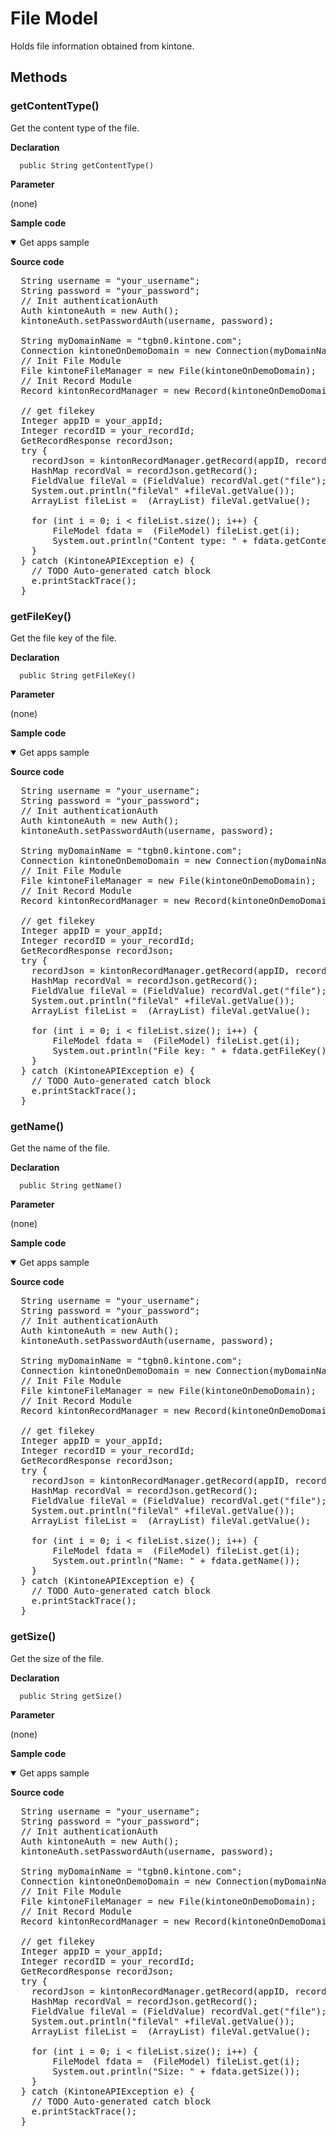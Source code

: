 # File Model

Holds file information obtained from kintone.

## Methods

### getContentType()

Get the content type of the file.

**Declaration**
```
  public String getContentType()
```

**Parameter**

(none)

**Sample code**

<details class="tab-container" open>
<Summary>Get apps sample</Summary>

<strong class="tab-name">Source code</strong>

<pre class="inline-code">
  String username = "your_username";
  String password = "your_password";
  // Init authenticationAuth
  Auth kintoneAuth = new Auth();
  kintoneAuth.setPasswordAuth(username, password);

  String myDomainName = "tgbn0.kintone.com";
  Connection kintoneOnDemoDomain = new Connection(myDomainName, kintoneAuth);
  // Init File Module
  File kintoneFileManager = new File(kintoneOnDemoDomain);
  // Init Record Module
  Record kintonRecordManager = new Record(kintoneOnDemoDomain);

  // get filekey
  Integer appID = your_appId;
  Integer recordID = your_recordId;
  GetRecordResponse recordJson;
  try {
    recordJson = kintonRecordManager.getRecord(appID, recordID);
    HashMap recordVal = recordJson.getRecord();
    FieldValue fileVal = (FieldValue) recordVal.get("file");
    System.out.println("fileVal" +fileVal.getValue());
    ArrayList fileList =  (ArrayList) fileVal.getValue();

    for (int i = 0; i < fileList.size(); i++) {
        FileModel fdata =  (FileModel) fileList.get(i);
        System.out.println("Content type: " + fdata.getContentType());
    }
  } catch (KintoneAPIException e) {
    // TODO Auto-generated catch block
    e.printStackTrace();
  }
</pre>

</details>

### getFileKey()

Get the file key of the file.

**Declaration**
```
  public String getFileKey()
```

**Parameter**

(none)

**Sample code**

<details class="tab-container" open>
<Summary>Get apps sample</Summary>

<strong class="tab-name">Source code</strong>

<pre class="inline-code">
  String username = "your_username";
  String password = "your_password";
  // Init authenticationAuth
  Auth kintoneAuth = new Auth();
  kintoneAuth.setPasswordAuth(username, password);

  String myDomainName = "tgbn0.kintone.com";
  Connection kintoneOnDemoDomain = new Connection(myDomainName, kintoneAuth);
  // Init File Module
  File kintoneFileManager = new File(kintoneOnDemoDomain);
  // Init Record Module
  Record kintonRecordManager = new Record(kintoneOnDemoDomain);

  // get filekey
  Integer appID = your_appId;
  Integer recordID = your_recordId;
  GetRecordResponse recordJson;
  try {
    recordJson = kintonRecordManager.getRecord(appID, recordID);
    HashMap recordVal = recordJson.getRecord();
    FieldValue fileVal = (FieldValue) recordVal.get("file");
    System.out.println("fileVal" +fileVal.getValue());
    ArrayList fileList =  (ArrayList) fileVal.getValue();

    for (int i = 0; i < fileList.size(); i++) {
        FileModel fdata =  (FileModel) fileList.get(i);
        System.out.println("File key: " + fdata.getFileKey());
    }
  } catch (KintoneAPIException e) {
    // TODO Auto-generated catch block
    e.printStackTrace();
  }
</pre>

</details>

### getName()

Get the name of the file.

**Declaration**
```
  public String getName()
```

**Parameter**

(none)

**Sample code**

<details class="tab-container" open>
<Summary>Get apps sample</Summary>

<strong class="tab-name">Source code</strong>

<pre class="inline-code">
  String username = "your_username";
  String password = "your_password";
  // Init authenticationAuth
  Auth kintoneAuth = new Auth();
  kintoneAuth.setPasswordAuth(username, password);

  String myDomainName = "tgbn0.kintone.com";
  Connection kintoneOnDemoDomain = new Connection(myDomainName, kintoneAuth);
  // Init File Module
  File kintoneFileManager = new File(kintoneOnDemoDomain);
  // Init Record Module
  Record kintonRecordManager = new Record(kintoneOnDemoDomain);

  // get filekey
  Integer appID = your_appId;
  Integer recordID = your_recordId;
  GetRecordResponse recordJson;
  try {
    recordJson = kintonRecordManager.getRecord(appID, recordID);
    HashMap recordVal = recordJson.getRecord();
    FieldValue fileVal = (FieldValue) recordVal.get("file");
    System.out.println("fileVal" +fileVal.getValue());
    ArrayList fileList =  (ArrayList) fileVal.getValue();

    for (int i = 0; i < fileList.size(); i++) {
        FileModel fdata =  (FileModel) fileList.get(i);
        System.out.println("Name: " + fdata.getName());
    }
  } catch (KintoneAPIException e) {
    // TODO Auto-generated catch block
    e.printStackTrace();
  }
</pre>

</details>


### getSize()

Get the size of the file.


**Declaration**
```
  public String getSize()
```

**Parameter**

(none)

**Sample code**

<details class="tab-container" open>
<Summary>Get apps sample</Summary>

<strong class="tab-name">Source code</strong>

<pre class="inline-code">
  String username = "your_username";
  String password = "your_password";
  // Init authenticationAuth
  Auth kintoneAuth = new Auth();
  kintoneAuth.setPasswordAuth(username, password);

  String myDomainName = "tgbn0.kintone.com";
  Connection kintoneOnDemoDomain = new Connection(myDomainName, kintoneAuth);
  // Init File Module
  File kintoneFileManager = new File(kintoneOnDemoDomain);
  // Init Record Module
  Record kintonRecordManager = new Record(kintoneOnDemoDomain);

  // get filekey
  Integer appID = your_appId;
  Integer recordID = your_recordId;
  GetRecordResponse recordJson;
  try {
    recordJson = kintonRecordManager.getRecord(appID, recordID);
    HashMap recordVal = recordJson.getRecord();
    FieldValue fileVal = (FieldValue) recordVal.get("file");
    System.out.println("fileVal" +fileVal.getValue());
    ArrayList fileList =  (ArrayList) fileVal.getValue();

    for (int i = 0; i < fileList.size(); i++) {
        FileModel fdata =  (FileModel) fileList.get(i);
        System.out.println("Size: " + fdata.getSize());
    }
  } catch (KintoneAPIException e) {
    // TODO Auto-generated catch block
    e.printStackTrace();
  }
</pre>

</details>

